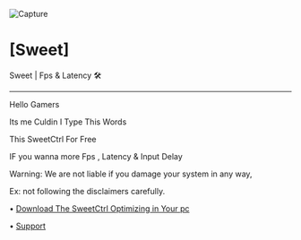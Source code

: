 ![Capture](https://user-images.githubusercontent.com/104656809/183545915-059a152b-006e-4d61-a629-d7e72a491e84.PNG)
# [Sweet]
Sweet | Fps &amp; Latency 🛠
---------------------------- -
Hello Gamers

Its me Culdin I Type This Words 

This SweetCtrl For Free

IF you wanna more Fps , Latency & Input Delay

Warning: 
We are not liable if you damage your system in any way,

Ex: not following the disclaimers carefully.

• [Download The SweetCtrl Optimizing in Your pc](https://github.com/Cudlin/SweetCtrl/releases/latest/download/SweetCtrl.bat)

• [Support](https://discord.gg/rYxw4Fxsrb)
